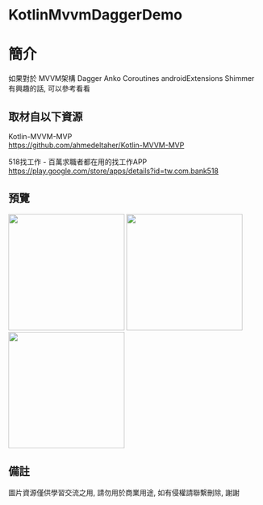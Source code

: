 # KotlinMvvmDaggerDemo

簡介
==================================
如果對於 MVVM架構 Dagger Anko Coroutines androidExtensions Shimmer 有興趣的話, 可以參考看看                                   

取材自以下資源
--------
Kotlin-MVVM-MVP                                                                 
https://github.com/ahmedeltaher/Kotlin-MVVM-MVP          
          	
518找工作 - 百萬求職者都在用的找工作APP                                                                 
https://play.google.com/store/apps/details?id=tw.com.bank518        
                  
預覽
--------
<p align="left">
  <img src="https://i.imgur.com/PKiUyAf.png" width="230"/>
  <img src="https://i.imgur.com/vFrRKzn.png" width="230"/>
  <img src="https://i.imgur.com/MkBMCK6.png" width="230"/>
</p> 

備註
--------
圖片資源僅供學習交流之用, 請勿用於商業用途, 如有侵權請聯繫刪除, 謝謝
